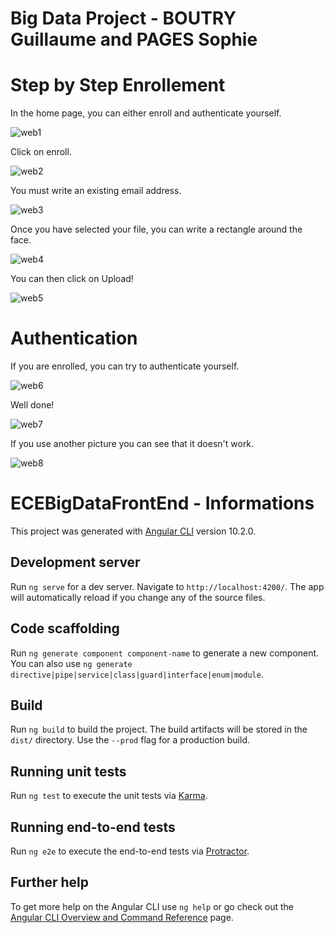 Big Data Project - BOUTRY Guillaume and PAGES Sophie
=================

# Step by Step Enrollement
In the home page, you can either enroll and authenticate yourself.

![web1](/src/assets/web1.PNG)

Click on enroll.

![web2](/src/assets/web2.PNG)

You must write an existing email address.

![web3](/src/assets/web3.PNG)

Once you have selected your file, you can write a rectangle around the face.

![web4](/src/assets/web4.PNG)

You can then click on Upload!

![web5](/src/assets/web5.PNG)


# Authentication

If you are enrolled, you can try to authenticate yourself.

![web6](/src/assets/web6.PNG)

Well done!

![web7](/src/assets/web7.PNG)

If you use another picture you can see that it doesn't work.

![web8](/src/assets/web8.PNG)


# ECEBigDataFrontEnd - Informations

This project was generated with [Angular CLI](https://github.com/angular/angular-cli) version 10.2.0.

## Development server

Run `ng serve` for a dev server. Navigate to `http://localhost:4200/`. The app will automatically reload if you change any of the source files.

## Code scaffolding

Run `ng generate component component-name` to generate a new component. You can also use `ng generate directive|pipe|service|class|guard|interface|enum|module`.

## Build

Run `ng build` to build the project. The build artifacts will be stored in the `dist/` directory. Use the `--prod` flag for a production build.

## Running unit tests

Run `ng test` to execute the unit tests via [Karma](https://karma-runner.github.io).

## Running end-to-end tests

Run `ng e2e` to execute the end-to-end tests via [Protractor](http://www.protractortest.org/).

## Further help

To get more help on the Angular CLI use `ng help` or go check out the [Angular CLI Overview and Command Reference](https://angular.io/cli) page.
